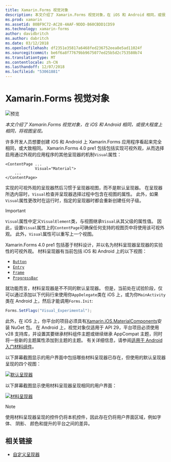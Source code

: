 ```yaml
---
title: Xamarin.Forms 视觉对象
description: 本文介绍了 Xamarin.Forms 视觉对象，在 iOS 和 Android 相同，或很大程度上相同，将视图呈现。
ms.prod: xamarin
ms.assetid: 80BF9C72-AC28-4AAF-9DDD-B60CBDD1CD59
ms.technology: xamarin-forms
author: davidbritch
ms.author: dabritch
ms.date: 03/12/2018
ms.openlocfilehash: df2351e35817a6468fed236752eea8e5ad11024f
ms.sourcegitcommit: be6f6a8f77679bb9675077ed25b5d2c753580b74
ms.translationtype: MT
ms.contentlocale: zh-CN
ms.lasthandoff: 12/07/2018
ms.locfileid: "53061881"
---
```

# <a name="xamarinforms-visual"></a>Xamarin.Forms 视觉对象

![预览](~/media/shared/preview.png)

_本文介绍了 Xamarin.Forms 视觉对象，在 iOS 和 Android 相同，或很大程度上相同，将视图呈现。_

许多开发人员想要创建 iOS 和 Android 上 Xamarin.Forms 应用程序看起来完全相同，或大致相同。 Xamarin.Forms 4.0 pre1 包括包括实现可视外观，从而选择启用通过外观的应用程序的其他呈现器的机制`Visual`属性：

```xaml
<ContentPage ...
             Visual="Material">
    ...
</ContentPage>    
```

实现的可视外观的呈现器然后习惯于呈现器视图，而不是默认呈现器。 在呈现器所选内容时，`Visual`检查并呈现器选择过程中包含在视图的属性。 此外，如果`Visual`属性更改时在运行时，指定的呈现器时都会重新创建任何子级。

> [!IMPORTANT]
> `Visual`属性中定义`VisualElement`类，与视图继承`Visual`从其父级的属性值。 因此，设置`Visual`属性上的`ContentPage`可确保任何支持的视图页中将使用该可视外观。 此外，`Visual`属性可以重写上一个视图。

Xamarin.Forms 4.0 pre1 包括基于材料设计，并以名为材料呈现器呈现器的实验性的可视外观。 材料呈现器有当前包括 iOS 和 Android 上的以下视图：

- [`Button`](xref:Xamarin.Forms.Button)
- [`Entry`](xref:Xamarin.Forms.Entry)
- [`Frame`](xref:Xamarin.Forms.Frame)
- [`ProgressBar`](xref:Xamarin.Forms.ProgressBar)

就功能而言，材料呈现器是不不同的默认呈现器。 但是，当前处在试验阶段，仅可以通过添加以下代码行来使用你`AppDelegate`类在 iOS 上，或为你`MainActivity`类在 Android 上，然后才能调用`Forms.Init`:

```csharp
Forms.SetFlags("Visual_Experimental");
```

此外，在 iOS 上，你平台的项目必须具有[Xamarin.iOS.MaterialComponents](https://www.nuget.org/packages/Xamarin.iOS.MaterialComponents/)安装 NuGet 包。 在 Android 上，视觉对象仅适用于 API 29，平台项目必须使用 v28 支持库，并设置其要继承材料组件主题或继续继承 AppCompat 主题，同时将一些新的主题属性添加到主题的主题。 有关详细信息，请参阅[适用于 Android 入门材料组件](https://github.com/material-components/material-components-android/blob/master/docs/getting-started.md)。

以下屏幕截图显示的用户界面中包括哪些材料呈现器已存在，但使用的默认呈现器呈现的四个视图：

[![默认呈现器](visual-images/default-renderers.png "视图使用默认呈现器")](visual-images/default-renderers-large.png#lightbox)

以下屏幕截图显示使用材料呈现器呈现相同的用户界面：

[![材料呈现器](visual-images/material-renderers.png "视图使用材料呈现器")](visual-images/material-renderers-large.png#lightbox)

> [!NOTE]
> 使用材料呈现器呈现的控件仍将本机控件，因此存在仍将用户界面区域，例如字体、 阴影、 颜色和提升的平台之间的差异。

## <a name="related-links"></a>相关链接

- [自定义呈现器](~/xamarin-forms/app-fundamentals/custom-renderer/index.md)
